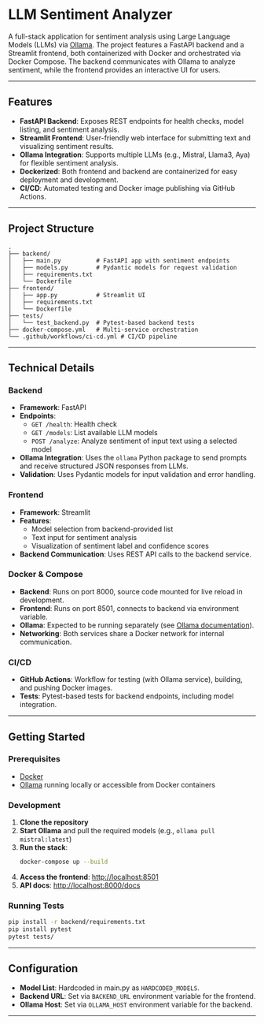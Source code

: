 # LLM Sentiment Analyzer

A full-stack application for sentiment analysis using Large Language Models (LLMs) via [Ollama](https://ollama.com/). The project features a FastAPI backend and a Streamlit frontend, both containerized with Docker and orchestrated via Docker Compose. The backend communicates with Ollama to analyze sentiment, while the frontend provides an interactive UI for users.

---

## Features

- **FastAPI Backend**: Exposes REST endpoints for health checks, model listing, and sentiment analysis.
- **Streamlit Frontend**: User-friendly web interface for submitting text and visualizing sentiment results.
- **Ollama Integration**: Supports multiple LLMs (e.g., Mistral, Llama3, Aya) for flexible sentiment analysis.
- **Dockerized**: Both frontend and backend are containerized for easy deployment and development.
- **CI/CD**: Automated testing and Docker image publishing via GitHub Actions.

---

## Project Structure

```
.
├── backend/
│   ├── main.py          # FastAPI app with sentiment endpoints
│   ├── models.py        # Pydantic models for request validation
│   ├── requirements.txt
│   └── Dockerfile
├── frontend/
│   ├── app.py           # Streamlit UI
│   ├── requirements.txt
│   └── Dockerfile
├── tests/
│   └── test_backend.py  # Pytest-based backend tests
├── docker-compose.yml   # Multi-service orchestration
└── .github/workflows/ci-cd.yml # CI/CD pipeline
```

---

## Technical Details

### Backend

- **Framework**: FastAPI
- **Endpoints**:
  - `GET /health`: Health check
  - `GET /models`: List available LLM models
  - `POST /analyze`: Analyze sentiment of input text using a selected model
- **Ollama Integration**: Uses the `ollama` Python package to send prompts and receive structured JSON responses from LLMs.
- **Validation**: Uses Pydantic models for input validation and error handling.

### Frontend

- **Framework**: Streamlit
- **Features**:
  - Model selection from backend-provided list
  - Text input for sentiment analysis
  - Visualization of sentiment label and confidence scores
- **Backend Communication**: Uses REST API calls to the backend service.

### Docker & Compose

- **Backend**: Runs on port 8000, source code mounted for live reload in development.
- **Frontend**: Runs on port 8501, connects to backend via environment variable.
- **Ollama**: Expected to be running separately (see [Ollama documentation](https://ollama.com/docs)).
- **Networking**: Both services share a Docker network for internal communication.

### CI/CD

- **GitHub Actions**: Workflow for testing (with Ollama service), building, and pushing Docker images.
- **Tests**: Pytest-based tests for backend endpoints, including model integration.

---

## Getting Started

### Prerequisites

- [Docker](https://www.docker.com/)
- [Ollama](https://ollama.com/) running locally or accessible from Docker containers

### Development

1. **Clone the repository**
2. **Start Ollama** and pull the required models (e.g., `ollama pull mistral:latest`)
3. **Run the stack**:
   ```sh
   docker-compose up --build
   ```
4. **Access the frontend**: [http://localhost:8501](http://localhost:8501)
5. **API docs**: [http://localhost:8000/docs](http://localhost:8000/docs)

### Running Tests

```sh
pip install -r backend/requirements.txt
pip install pytest
pytest tests/
```

---

## Configuration

- **Model List**: Hardcoded in main.py as `HARDCODED_MODELS`.
- **Backend URL**: Set via `BACKEND_URL` environment variable for the frontend.
- **Ollama Host**: Set via `OLLAMA_HOST` environment variable for the backend.

---

